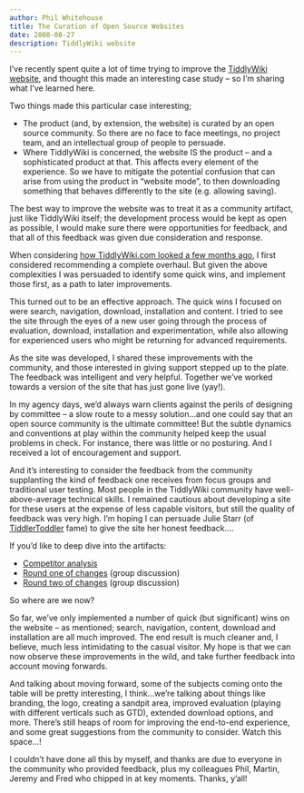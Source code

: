 ```yaml
---
author: Phil Whitehouse
title: The Curation of Open Source Websites
date: 2008-08-27
description: TiddlyWiki website
---
```

I’ve recently spent quite a lot of time trying to improve the [TiddlyWiki website](http://www.tiddlywiki.com/), and thought this made an interesting case study – so I’m sharing what I’ve learned here.

Two things made this particular case interesting;

- The product (and, by extension, the website) is curated by an open source community. So there are no face to face meetings, no project team, and an intellectual group of people to persuade.
- Where TiddlyWiki is concerned, the website IS the product – and a sophisticated product at that. This affects every element of the experience. So we have to mitigate the potential confusion that can arise from using the product in “website mode”, to then downloading something that behaves differently to the site (e.g. allowing saving).

The best way to improve the website was to treat it as a community artifact, just like TiddlyWiki itself; the development process would be kept as open as possible, I would make sure there were opportunities for feedback, and that all of this feedback was given due consideration and response.

When considering [how TiddlyWiki.com looked a few months ago](http://web.archive.org/web/20080107102057/http://www.tiddlywiki.com/index.html), I first considered recommending a complete overhaul. But given the above complexities I was persuaded to identify some quick wins, and implement those first, as a path to later improvements.

This turned out to be an effective approach. The quick wins I focused on were search, navigation, download, installation and content. I tried to see the site through the eyes of a new user going through the process of evaluation, download, installation and experimentation, while also allowing for experienced users who might be returning for advanced requirements.

As the site was developed, I shared these improvements with the community, and those interested in giving support stepped up to the plate. The feedback was intelligent and very helpful. Together we’ve worked towards a version of the site that has just gone live (yay!).

In my agency days, we’d always warn clients against the perils of designing by committee – a slow route to a messy solution…and one could say that an open source community is the ultimate committee! But the subtle dynamics and conventions at play within the community helped keep the usual problems in check. For instance, there was little or no posturing. And I received a lot of encouragement and support.

And it’s interesting to consider the feedback from the community supplanting the kind of feedback one receives from focus groups and traditional user testing. Most people in the TiddlyWiki community have well-above-average technical skills. I remained cautious about developing a site for these users at the expense of less capable visitors, but still the quality of feedback was very high. I’m hoping I can persuade Julie Starr (of [TiddlerToddler](http://tiddlertoddler.tiddlyspot.com/) fame) to give the site her honest feedback….

If you’d like to deep dive into the artifacts:

- [Competitor analysis](http://www.flickr.com/gp/19451080@N00/7m9J55)
- [Round one of changes](http://groups.google.com/group/TiddlyWiki/browse_thread/thread/5f669855f71ad5fb/) (group discussion)
- [Round two of changes](http://groups.google.com/group/TiddlyWiki/browse_thread/thread/92b784effc214337/) (group discussion)

So where are we now?

So far, we’ve only implemented a number of quick (but significant) wins on the website – as mentioned; search, navigation, content, download and installation are all much improved. The end result is much cleaner and, I believe, much less intimidating to the casual visitor. My hope is that we can now observe these improvements in the wild, and take further feedback into account moving forwards.

And talking about moving forward, some of the subjects coming onto the table will be pretty interesting, I think…we’re talking about things like branding, the logo, creating a sandpit area, improved evaluation (playing with different verticals such as GTD), extended download options, and more. There’s still heaps of room for improving the end-to-end experience, and some great suggestions from the community to consider. Watch this space…!

I couldn’t have done all this by myself, and thanks are due to everyone in the community who provided feedback, plus my colleagues Phil, Martin, Jeremy and Fred who chipped in at key moments. Thanks, y’all!
